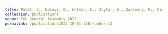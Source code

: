 ```yaml
---
title: Patel, Z., Baloyi, G., Watson, C., Zaytar, A., Zadrozny, B., Civitarese, D., ... & Vos, E. (2022). S2S Extreme Weather Featurization: A Global Skill Assessment Study (No. EGU22-12461). Copernicus Meetings.
collection: publications
venue: EGU General Assembly 2022
permalink: /publication/2022-10-01-t18-number-11
---
```

